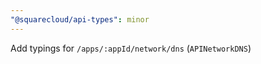 ```yaml
---
"@squarecloud/api-types": minor
---
```


Add typings for `/apps/:appId/network/dns` (`APINetworkDNS`)
